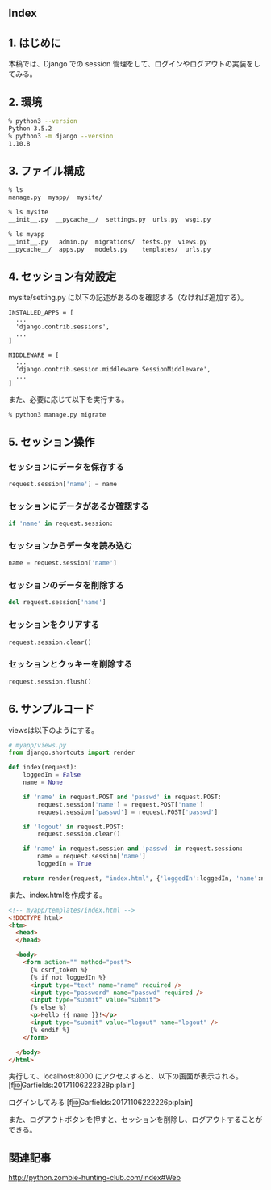 ## Index


## 1. はじめに
本稿では、Django での session 管理をして、ログインやログアウトの実装をしてみる。  

## 2. 環境
```bash
% python3 --version
Python 3.5.2
% python3 -m django --version
1.10.8
```

## 3. ファイル構成
```bash
% ls
manage.py  myapp/  mysite/

% ls mysite
__init__.py  __pycache__/  settings.py  urls.py  wsgi.py

% ls myapp
__init__.py   admin.py  migrations/  tests.py  views.py
__pycache__/  apps.py   models.py    templates/  urls.py
```

## 4. セッション有効設定
mysite/setting.py に以下の記述があるのを確認する（なければ追加する）。  

```
INSTALLED_APPS = [
  ...
  'django.contrib.sessions',
  ...
]

MIDDLEWARE = [
  ...
  ‘django.contrib.session.middleware.SessionMiddleware',
  ...
]
```
また、必要に応じて以下を実行する。  
```
% python3 manage.py migrate
```

## 5. セッション操作

### セッションにデータを保存する
```python
request.session['name'] = name
```

### セッションにデータがあるか確認する
```python
if 'name' in request.session:
```

### セッションからデータを読み込む
```python
name = request.session['name']
```

### セッションのデータを削除する
```python
del request.session['name']
```

### セッションをクリアする
```python
request.session.clear()
```

### セッションとクッキーを削除する
```python
request.session.flush()
```

## 6. サンプルコード
viewsは以下のようにする。  
```python
# myapp/views.py
from django.shortcuts import render

def index(request):
    loggedIn = False
    name = None

    if 'name' in request.POST and 'passwd' in request.POST:
        request.session['name'] = request.POST['name']
        request.session['passwd'] = request.POST['passwd']

    if 'logout' in request.POST:
        request.session.clear()

    if 'name' in request.session and 'passwd' in request.session:
        name = request.session['name']
        loggedIn = True

    return render(request, "index.html", {'loggedIn':loggedIn, 'name':name})
```

また、index.htmlを作成する。  
```html
<!-- myapp/templates/index.html -->
<!DOCTYPE html>
<htm>
  <head>
  </head>

  <body>
    <form action="" method="post">
      {% csrf_token %}
      {% if not loggedIn %}
      <input type="text" name="name" required />
      <input type="password" name="passwd" required />
      <input type="submit" value="submit">
      {% else %}
      <p>Hello {{ name }}!</p>
      <input type="submit" value="logout" name="logout" />
      {% endif %}
    </form>

  </body>
</html>
```

実行して、localhost:8000 にアクセスすると、以下の画面が表示される。  
[f:id:Garfields:20171106222328p:plain]

ログインしてみる
[f:id:Garfields:20171106222226p:plain]

また、ログアウトボタンを押すと、セッションを削除し、ログアウトすることができる。  

## 関連記事
http://python.zombie-hunting-club.com/index#Web
